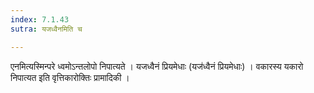 ```yaml
---
index: 7.1.43
sutra: यजध्वैनमिति च

---
```

 एनमित्यस्मिन्परे ध्वमोऽन्तलोपो निपात्यते । यजध्वैनं प्रियमेधाः (यज॑ध्वैनं प्रियमेधाः) । वकारस्य यकारो निपात्यत इति वृत्तिकारोक्तिः प्रामादिकी ।
